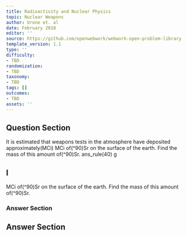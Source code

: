```yaml
---
title: Radioactivity and Nuclear Physics
topic: Nuclear Weapons
author: Urone et. al
date: February 2018
editor: ''
source: https://github.com/openwebwork/webwork-open-problem-library
template_version: 1.1
type: ''
difficulty:
- TBD
randomization:
- TBD
taxonomy:
- TBD
tags: []
outcomes:
- TBD
assets: ''
---
```


## Question Section 

It is estimated that weapons tests in the atmosphere have deposited approximately(MCi) MCi of(^90)Sr on the surface of the earth. Find the mass of this amount of(^90)Sr.
ans_rule(40) g

## I
MCi of(^90)Sr on the surface of the earth. Find the mass of this amount of(^90)Sr.
### Answer Section


## Answer Section

